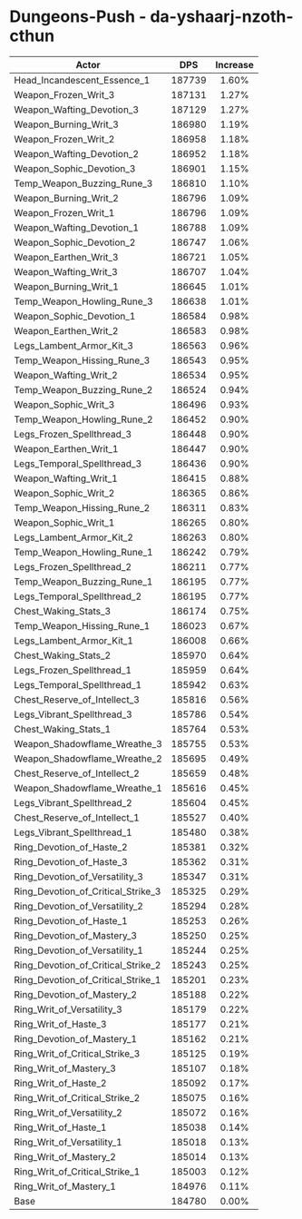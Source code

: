 # Dungeons-Push - da-yshaarj-nzoth-cthun
| Actor | DPS | Increase |
|---|:---:|:---:|
|Head_Incandescent_Essence_1|187739|1.60%|
|Weapon_Frozen_Writ_3|187131|1.27%|
|Weapon_Wafting_Devotion_3|187129|1.27%|
|Weapon_Burning_Writ_3|186980|1.19%|
|Weapon_Frozen_Writ_2|186958|1.18%|
|Weapon_Wafting_Devotion_2|186952|1.18%|
|Weapon_Sophic_Devotion_3|186901|1.15%|
|Temp_Weapon_Buzzing_Rune_3|186810|1.10%|
|Weapon_Burning_Writ_2|186796|1.09%|
|Weapon_Frozen_Writ_1|186796|1.09%|
|Weapon_Wafting_Devotion_1|186788|1.09%|
|Weapon_Sophic_Devotion_2|186747|1.06%|
|Weapon_Earthen_Writ_3|186721|1.05%|
|Weapon_Wafting_Writ_3|186707|1.04%|
|Weapon_Burning_Writ_1|186645|1.01%|
|Temp_Weapon_Howling_Rune_3|186638|1.01%|
|Weapon_Sophic_Devotion_1|186584|0.98%|
|Weapon_Earthen_Writ_2|186583|0.98%|
|Legs_Lambent_Armor_Kit_3|186563|0.96%|
|Temp_Weapon_Hissing_Rune_3|186543|0.95%|
|Weapon_Wafting_Writ_2|186534|0.95%|
|Temp_Weapon_Buzzing_Rune_2|186524|0.94%|
|Weapon_Sophic_Writ_3|186496|0.93%|
|Temp_Weapon_Howling_Rune_2|186452|0.90%|
|Legs_Frozen_Spellthread_3|186448|0.90%|
|Weapon_Earthen_Writ_1|186447|0.90%|
|Legs_Temporal_Spellthread_3|186436|0.90%|
|Weapon_Wafting_Writ_1|186415|0.88%|
|Weapon_Sophic_Writ_2|186365|0.86%|
|Temp_Weapon_Hissing_Rune_2|186311|0.83%|
|Weapon_Sophic_Writ_1|186265|0.80%|
|Legs_Lambent_Armor_Kit_2|186263|0.80%|
|Temp_Weapon_Howling_Rune_1|186242|0.79%|
|Legs_Frozen_Spellthread_2|186211|0.77%|
|Temp_Weapon_Buzzing_Rune_1|186195|0.77%|
|Legs_Temporal_Spellthread_2|186195|0.77%|
|Chest_Waking_Stats_3|186174|0.75%|
|Temp_Weapon_Hissing_Rune_1|186023|0.67%|
|Legs_Lambent_Armor_Kit_1|186008|0.66%|
|Chest_Waking_Stats_2|185970|0.64%|
|Legs_Frozen_Spellthread_1|185959|0.64%|
|Legs_Temporal_Spellthread_1|185942|0.63%|
|Chest_Reserve_of_Intellect_3|185816|0.56%|
|Legs_Vibrant_Spellthread_3|185786|0.54%|
|Chest_Waking_Stats_1|185764|0.53%|
|Weapon_Shadowflame_Wreathe_3|185755|0.53%|
|Weapon_Shadowflame_Wreathe_2|185695|0.49%|
|Chest_Reserve_of_Intellect_2|185659|0.48%|
|Weapon_Shadowflame_Wreathe_1|185616|0.45%|
|Legs_Vibrant_Spellthread_2|185604|0.45%|
|Chest_Reserve_of_Intellect_1|185527|0.40%|
|Legs_Vibrant_Spellthread_1|185480|0.38%|
|Ring_Devotion_of_Haste_2|185381|0.32%|
|Ring_Devotion_of_Haste_3|185362|0.31%|
|Ring_Devotion_of_Versatility_3|185347|0.31%|
|Ring_Devotion_of_Critical_Strike_3|185325|0.29%|
|Ring_Devotion_of_Versatility_2|185294|0.28%|
|Ring_Devotion_of_Haste_1|185253|0.26%|
|Ring_Devotion_of_Mastery_3|185250|0.25%|
|Ring_Devotion_of_Versatility_1|185244|0.25%|
|Ring_Devotion_of_Critical_Strike_2|185243|0.25%|
|Ring_Devotion_of_Critical_Strike_1|185201|0.23%|
|Ring_Devotion_of_Mastery_2|185188|0.22%|
|Ring_Writ_of_Versatility_3|185179|0.22%|
|Ring_Writ_of_Haste_3|185177|0.21%|
|Ring_Devotion_of_Mastery_1|185162|0.21%|
|Ring_Writ_of_Critical_Strike_3|185125|0.19%|
|Ring_Writ_of_Mastery_3|185107|0.18%|
|Ring_Writ_of_Haste_2|185092|0.17%|
|Ring_Writ_of_Critical_Strike_2|185075|0.16%|
|Ring_Writ_of_Versatility_2|185072|0.16%|
|Ring_Writ_of_Haste_1|185038|0.14%|
|Ring_Writ_of_Versatility_1|185018|0.13%|
|Ring_Writ_of_Mastery_2|185014|0.13%|
|Ring_Writ_of_Critical_Strike_1|185003|0.12%|
|Ring_Writ_of_Mastery_1|184976|0.11%|
|Base|184780|0.00%|
